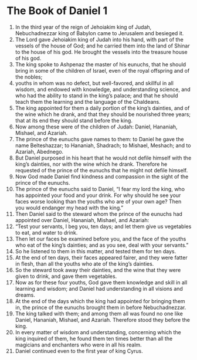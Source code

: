 ﻿
# The Book of Daniel 1
1. In the third year of the reign of Jehoiakim king of Judah, Nebuchadnezzar king of Babylon came to Jerusalem and besieged it. 
2. The Lord gave Jehoiakim king of Judah into his hand, with part of the vessels of the house of God; and he carried them into the land of Shinar to the house of his god. He brought the vessels into the treasure house of his god. 
3. The king spoke to Ashpenaz the master of his eunuchs, that he should bring in some of the children of Israel, even of the royal offspring and of the nobles; 
4. youths in whom was no defect, but well-favored, and skillful in all wisdom, and endowed with knowledge, and understanding science, and who had the ability to stand in the king’s palace; and that he should teach them the learning and the language of the Chaldeans. 
5. The king appointed for them a daily portion of the king’s dainties, and of the wine which he drank, and that they should be nourished three years; that at its end they should stand before the king. 
6. Now among these were of the children of Judah: Daniel, Hananiah, Mishael, and Azariah. 
7. The prince of the eunuchs gave names to them: to Daniel he gave the name Belteshazzar; to Hananiah, Shadrach; to Mishael, Meshach; and to Azariah, Abednego. 
8. But Daniel purposed in his heart that he would not defile himself with the king’s dainties, nor with the wine which he drank. Therefore he requested of the prince of the eunuchs that he might not defile himself. 
9. Now God made Daniel find kindness and compassion in the sight of the prince of the eunuchs. 
10. The prince of the eunuchs said to Daniel, “I fear my lord the king, who has appointed your food and your drink. For why should he see your faces worse looking than the youths who are of your own age? Then you would endanger my head with the king.” 
11. Then Daniel said to the steward whom the prince of the eunuchs had appointed over Daniel, Hananiah, Mishael, and Azariah: 
12. “Test your servants, I beg you, ten days; and let them give us vegetables to eat, and water to drink. 
13. Then let our faces be examined before you, and the face of the youths who eat of the king’s dainties; and as you see, deal with your servants.” 
14. So he listened to them in this matter, and tested them for ten days. 
15. At the end of ten days, their faces appeared fairer, and they were fatter in flesh, than all the youths who ate of the king’s dainties. 
16. So the steward took away their dainties, and the wine that they were given to drink, and gave them vegetables. 
17. Now as for these four youths, God gave them knowledge and skill in all learning and wisdom; and Daniel had understanding in all visions and dreams. 
18. At the end of the days which the king had appointed for bringing them in, the prince of the eunuchs brought them in before Nebuchadnezzar. 
19. The king talked with them; and among them all was found no one like Daniel, Hananiah, Mishael, and Azariah. Therefore stood they before the king. 
20. In every matter of wisdom and understanding, concerning which the king inquired of them, he found them ten times better than all the magicians and enchanters who were in all his realm. 
21. Daniel continued even to the first year of king Cyrus. 
